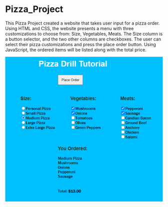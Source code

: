 # Pizza_Project

This Pizza Project created a website that takes user input for a pizza order. Using HTML and CSS, the website presents a menu with three customizations to choose from: Size, Vegetables, Meats. The Size column is a button selector, and the two other columns are checkboxes. The user can select their pizza customizations and press the place order button. Using JavaScript, the ordered items will be listed along with the total price. 



![PPimage](/menu.PNG?raw=true "Optional Title")
